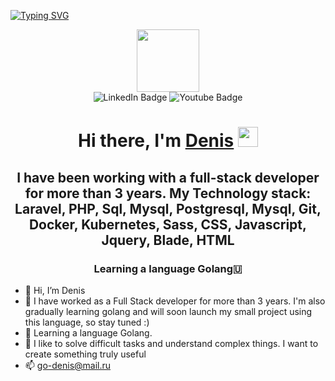 [![Typing SVG](https://readme-typing-svg.herokuapp.com?color=%2336BCF7&lines=Code+machine)](https://git.io/typing-svg)

<div id="header" align="center">
  <img src="https://media.giphy.com/media/M9gbBd9nbDrOTu1Mqx/giphy.gif" width="100"/>
</div>

<div align="center" id="badges">
  <img src="https://img.shields.io/badge/LinkedIn-blue?style=for-the-badge&logo=linkedin&logoColor=white" alt="LinkedIn Badge"/>
  <img src="https://img.shields.io/badge/YouTube-red?style=for-the-badge&logo=youtube&logoColor=white" alt="Youtube Badge"/>
</div>
<img src="https://komarev.com/ghpvc/?username=your-github-username&style=flat-square&color=blue" alt=""/>

<h1 align="center">Hi there, I'm <a href="https://daniilshat.ru/" target="_blank">Denis</a> 
<img src="https://github.com/blackcater/blackcater/raw/main/images/Hi.gif" height="32"/></h1>
<h2 align="center">I have been working with a full-stack developer for more than 3 years. My Technology stack:  Laravel, PHP, Sql, Mysql, Postgresql, Mysql, Git, Docker, Kubernetes, Sass, CSS, Javascript, Jquery, Blade, HTML</h2>
<h3 align="center">Learning a language Golang🇺</h3>

- 👋 Hi, I’m Denis
- 👀 I have worked as a Full Stack developer for more than 3 years.
I'm also gradually learning golang and will soon launch my small project using this language, so stay tuned :)
- 🌱 Learning a language Golang.
- 💞️ I like to solve difficult tasks and understand complex things.
I want to create something truly useful
- 📫 go-denis@mail.ru

<!---
go-denis/go-denis is a ✨ special ✨ repository because its `README.md` (this file) appears on your GitHub profile.
You can click the Preview link to take a look at your changes.
--->
